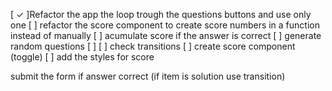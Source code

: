

[ ✓ ]Refactor the app the loop trough the questions buttons and use only one
[ ] refactor the score component to create score numbers in a function instead of manually 
[ ] acumulate score if the answer is correct
[ ] generate random questions
[ ]
[ ] check transitions
[ ] create score component (toggle)
[ ] add the styles for score






submit the form
if answer correct (if item is solution use transition)
